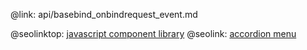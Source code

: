 @link: api/basebind_onbindrequest_event.md

@seolinktop: [javascript component library](https://webix.com)
@seolink: [accordion menu](https://webix.com/widget/accordion/)
